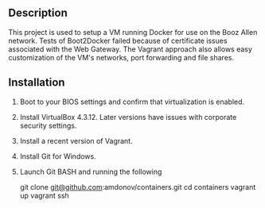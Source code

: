 Description
-----------
This project is used to setup a VM running Docker for use on the Booz Allen network. Tests of Boot2Docker failed because of certificate issues associated with the Web Gateway. The Vagrant approach also allows easy customization of the VM's networks, port forwarding and file shares.

Installation
------------

 1. Boot to your BIOS settings and confirm that virtualization is enabled.
 2. Install VirtualBox 4.3.12. Later versions have issues with corporate security settings.
 3. Install a recent version of Vagrant. 
 4. Install Git for Windows.
 5. Launch Git BASH and running the following

	git clone git@github.com:amdonov/containers.git
	cd containers
	vagrant up
	vagrant ssh

